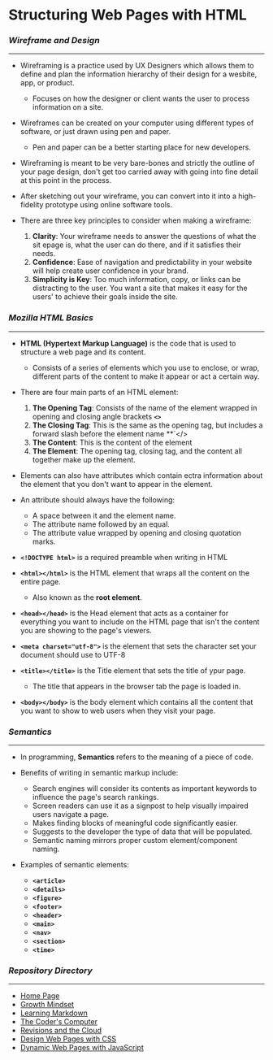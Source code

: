 # Structuring Web Pages with HTML


### ***Wireframe and Design***

*****************

- Wireframing is a practice used by UX Designers which allows them to define and plan the information hierarchy of their design for a wesbite, app, or product.
  - Focuses on how the designer or client wants the user to process information on a site.

- Wireframes can be created on your computer using different types of software, or just drawn using pen and paper.
  - Pen and paper can be a better starting place for new developers.

- Wireframing is meant to be very bare-bones and strictly the outline of your page design, don't get too carried away with going into fine detail at this point in the process.

- After sketching out your wireframe, you can convert into it into a high-fidelity prototype using online software tools.

- There are three key principles to consider when making a wireframe:
  1. **Clarity**: Your wireframe needs to answer the questions of what the sit epage is, what the user can do there, and if it satisfies their needs. 
  2. **Confidence**: Ease of navigation and predictability in your website will help create user confidence in your brand.
  3. **Simplicity is Key**: Too much information, copy, or links can be distracting to the user. You want a site that makes it easy for the users' to achieve their goals inside the site.


### ***Mozilla HTML Basics***

******************

- **HTML (Hypertext Markup Language)** is the code that is used to structure a web page and its content.
  - Consists of a series of elements which you use to enclose, or wrap, different parts of the content to make it appear or act a certain way.

- There are four main parts of an HTML element:
  1. **The Opening Tag**: Consists of the name of the element wrapped in opening and closing angle brackets **`<>`**
  2. **The Closing Tag**: This is the same as the opening tag, but includes a forward slash before the element name **`</>
  3. **The Content**: This is the content of the element
  4. **The Element**: The opening tag, closing tag, and the content all together make up the element.

- Elements can also have attributes which contain ectra information about the element that you don't want to appear in the element.

- An attribute should always have the following:
  - A space between it and the element name.
  - The attribute name followed by an equal.
  - The attribute value wrapped by opening and closing quotation marks.

- **`<!DOCTYPE html>`** is a required preamble when writing in HTML

- **`<html></html>`** is the HTML element that wraps all the content on the entire page.
  - Also known as the **root element**.

- **`<head></head>`** is the Head element that acts as a container for everything you want to include on the HTML page that isn't the content you are showing to the page's viewers.

- **`<meta charset="utf-8">`** is the element that sets the character set your document should use to UTF-8

- **`<title></title>`** is the Title element that sets the title of ypur page.
  - The title that appears in the browser tab the page is loaded in.

- **`<body></body>`** is the body element which contains all the content that you want to show to web users when they visit your page.


### ***Semantics***

********************

- In programming, **Semantics** refers to the meaning of a piece of code.

- Benefits of writing in semantic markup include:
  - Search engines will consider its contents as important keywords to influence the page's search rankings.
  - Screen readers can use it as a signpost to help visually impaired users navigate a page.
  - Makes finding blocks of meaningful code significantly easier.
  - Suggests to the developer the type of data that will be populated.
  - Semantic naming mirrors proper custom element/component naming.

- Examples of semantic elements:
  - **`<article>`**
  - **`<details>`**
  - **`<figure>`**
  - **`<footer>`**
  - **`<header>`**
  - **`<main>`**
  - **`<nav>`**
  - **`<section>`**
  - **`<time>`**


### ***Repository Directory***

************************

- [Home Page](https://burban7.github.io/Reading-Notes)
- [Growth Mindset](https://burban7.github.io/Reading-Notes/lab-01b)
- [Learning Markdown](https://burban7.github.io/Reading-Notes/reading01-notes)
- [The Coder's Computer](https://burban7.github.io/Reading-Notes/reading02-notes)
- [Revisions and the Cloud](https://burban7.github.io/Reading-Notes/reading03-notes)
- [Design Web Pages with CSS](https://burban7.github.io/Reading-Notes/reading05-notes)
- [Dynamic Web Pages with JavaScript](https://burban7.github.io/Reading-Notes/reading06-notes)





